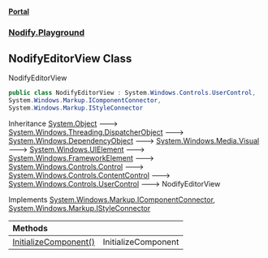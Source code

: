 #### [Portal](index.md 'index')
### [Nodify.Playground](Nodify.Playground.md 'Nodify.Playground')

## NodifyEditorView Class

NodifyEditorView

```csharp
public class NodifyEditorView : System.Windows.Controls.UserControl,
System.Windows.Markup.IComponentConnector,
System.Windows.Markup.IStyleConnector
```

Inheritance [System.Object](https://docs.microsoft.com/en-us/dotnet/api/System.Object 'System.Object') &#129106; [System.Windows.Threading.DispatcherObject](https://docs.microsoft.com/en-us/dotnet/api/System.Windows.Threading.DispatcherObject 'System.Windows.Threading.DispatcherObject') &#129106; [System.Windows.DependencyObject](https://docs.microsoft.com/en-us/dotnet/api/System.Windows.DependencyObject 'System.Windows.DependencyObject') &#129106; [System.Windows.Media.Visual](https://docs.microsoft.com/en-us/dotnet/api/System.Windows.Media.Visual 'System.Windows.Media.Visual') &#129106; [System.Windows.UIElement](https://docs.microsoft.com/en-us/dotnet/api/System.Windows.UIElement 'System.Windows.UIElement') &#129106; [System.Windows.FrameworkElement](https://docs.microsoft.com/en-us/dotnet/api/System.Windows.FrameworkElement 'System.Windows.FrameworkElement') &#129106; [System.Windows.Controls.Control](https://docs.microsoft.com/en-us/dotnet/api/System.Windows.Controls.Control 'System.Windows.Controls.Control') &#129106; [System.Windows.Controls.ContentControl](https://docs.microsoft.com/en-us/dotnet/api/System.Windows.Controls.ContentControl 'System.Windows.Controls.ContentControl') &#129106; [System.Windows.Controls.UserControl](https://docs.microsoft.com/en-us/dotnet/api/System.Windows.Controls.UserControl 'System.Windows.Controls.UserControl') &#129106; NodifyEditorView

Implements [System.Windows.Markup.IComponentConnector](https://docs.microsoft.com/en-us/dotnet/api/System.Windows.Markup.IComponentConnector 'System.Windows.Markup.IComponentConnector'), [System.Windows.Markup.IStyleConnector](https://docs.microsoft.com/en-us/dotnet/api/System.Windows.Markup.IStyleConnector 'System.Windows.Markup.IStyleConnector')

| Methods | |
| :--- | :--- |
| [InitializeComponent()](NodifyEditorView.InitializeComponent().md 'Nodify.Playground.NodifyEditorView.InitializeComponent()') | InitializeComponent |
